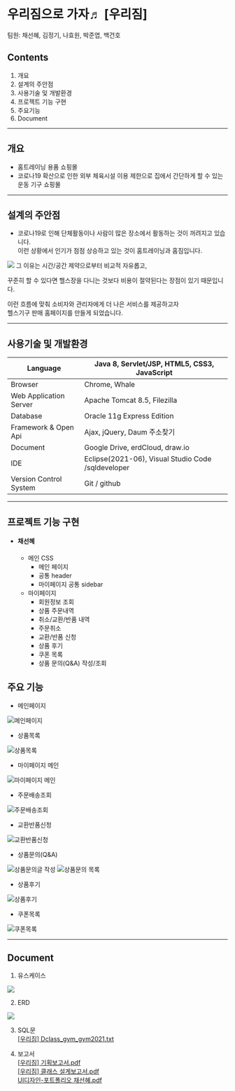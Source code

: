 # 우리짐으로 가자♬ [우리짐]
팀원: 채선혜, 김정기, 나효원, 박준엽, 백건호

## Contents 
1. 개요
2. 설계의 주안점
3. 사용기술 및 개발환경
4. 프로젝트 기능 구현
5. 주요기능
6. Document
***
## 개요
* 홈트레이닝 용품 쇼핑몰
* 코로나19 확산으로 인한 외부 체육시설 이용 제한으로 집에서 간단하게 할 수 있는 운동 기구 쇼핑몰
***
## 설계의 주안점
*  코로나19로 인해 단체활동이나 사람이 많은 장소에서 활동하는 것이 꺼려지고 있습니다.  
 이런 상황에서 인기가 점점 상승하고 있는 것이 홈트레이닝과 홈짐입니다.
 <img src="https://user-images.githubusercontent.com/89828294/147081018-41cf2fc9-e656-498a-9289-b1f99a2f68f3.png">
 그 이유는 시간/공간 제약으로부터 비교적 자유롭고,
 
 꾸준히 할 수 있다면 헬스장을 다니는 것보다 비용이 절약된다는 장점이 있기 때문입니다. 
 
 이런 흐름에 맞춰 소비자와 관리자에게 더 나은 서비스를 제공하고자  
 헬스기구 판매 홈페이지를 만들게 되었습니다. 

***
## 사용기술 및 개발환경

Language | Java 8, Servlet/JSP, HTML5, CSS3, JavaScript
------------ | ------------- 
Browser | Chrome, Whale 
Web Application Server | Apache Tomcat 8.5, Filezilla
Database|Oracle 11g Express Edition
Framework & Open Api|Ajax, jQuery, Daum 주소찾기
Document| Google Drive, erdCloud, draw.io
IDE| Eclipse(2021-06), Visual Studio Code /sqldeveloper
Version Control System|Git / github
***
## 프로젝트 기능 구현

* #### 채선혜
  *  메인 CSS
     * 메인 페이지  
     * 공통 header
     * 마이페이지 공통 sidebar
  * 마이페이지
    * 회원정보 조회
    * 상품 주문내역
    * 취소/교환/반품 내역
    * 주문취소
    * 교환/반품 신청
    * 상품 후기
    * 쿠폰 목록
    * 상품 문의(Q&A) 작성/조회

## 주요 기능
 * 메인페이지
<img alt="메인페이지" src="https://user-images.githubusercontent.com/89828294/147245094-c68dadfb-6389-4cbf-a043-fad588c7f562.jpg">  
 
 * 상품목록
<img alt="상품목록" src="https://user-images.githubusercontent.com/89828294/147246390-bb2a1bc9-bda1-4579-8421-a2d4007d0e00.jpg">  

 * 마이페이지 메인
<img alt="마이페이지 메인" src="https://user-images.githubusercontent.com/89828294/147245712-66e0a7f2-a79f-4672-86ee-f8d3e322610e.jpg">  

 * 주문배송조회
<img alt="주문배송조회" src="https://user-images.githubusercontent.com/89828294/147245772-018a72ec-6490-4256-8fe1-fb6d3debe951.jpg">  

 * 교환반품신청
<img alt="교환반품신청" src="https://user-images.githubusercontent.com/89828294/147246211-44efa62f-8d4e-482b-90c3-bb3cc5ca62dc.jpg">  

 * 상품문의(Q&A)
<img alt="상품문의글 작성" src="https://user-images.githubusercontent.com/89828294/147246731-665c8b40-903c-4ec0-939d-4db1caa5ab7e.jpg"> 
<img alt="상품문의 목록" src="https://user-images.githubusercontent.com/89828294/147248952-b535d5e0-e76c-4e79-9874-3f8e08ed00e4.jpg">

 * 상품후기
<img alt="상품후기" src="https://user-images.githubusercontent.com/89828294/147249759-6e548484-c189-4c06-a12b-33fc84949d31.jpg">  

 * 쿠폰목록
<img alt="쿠폰목록" src="https://user-images.githubusercontent.com/89828294/147248966-0e72e94a-2160-4978-87c8-99d292f6e16b.jpg">

***
## Document
1. 유스케이스
<img src="https://user-images.githubusercontent.com/89828294/147082163-7cc3ecca-666b-4ea1-b9bc-5532951b5a45.png">

2. ERD
<img src="https://user-images.githubusercontent.com/89828294/147082767-f615dad8-e137-478c-a379-5fdce2965f43.png">

3. SQL문  
[[우리짐] Dclass_gym_gym2021.txt](https://github.com/Seonhea/WooRiGym/files/7762382/Dclass_gym_gym2021.txt)

4. 보고서  
[[우리짐] 기획보고서.pdf](https://github.com/Seonhea/WooRiGym/files/7762325/3.pdf)  
[[우리짐] 클래스 설계보고서.pdf](https://github.com/Seonhea/WooRiGym/files/7762327/3.pdf)  
[UI디자인-포트폴리오 채선혜.pdf](https://github.com/Seonhea/WooRiGym/files/7762360/UI.-.21-10-28.pdf)


